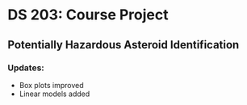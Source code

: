 # DS 203: Course Project
## Potentially Hazardous Asteroid Identification
### Updates:
* Box plots improved
* Linear models added
